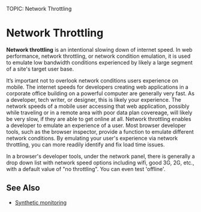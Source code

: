 TOPIC: Network Throttling

# Network Throttling

**Network throttling** is an intentional slowing down of internet speed. In web performance,
network throttling, or network condition emulation, it is used to emulate low bandwidth conditions
experienced by likely a large segment of a site's target user base.

It’s important not to overlook network conditions users experience on mobile. The internet speeds
for developers creating web applications in a corporate office building on a powerful computer are
generally very fast. As a developer, tech writer, or designer, this is likely your experience.
The network speeds of a mobile user accessing that web application, possibly while traveling or in
a remote area with poor data plan covereage, will likely be very slow, if they are able to get
online at all. Network throttling enables a developer to emulate an experience of a user.
Most browser developer tools, such as the browser inspector, provide a function to emulate different
network conditions. By emulating your user's experience via network throttling, you can
more readily identify and fix load time issues.

In a browser's developer tools, under the network panel, there is generally a drop down
list with network speed options including wifi, good 3G, 2G, etc., with a default value
of "no throttling".  You can even test 'offline'.

## See Also

- [Synthetic monitoring](https://wiki.developer.mozilla.org/en-US/docs/Glossary/Synthetic_monitoring)
